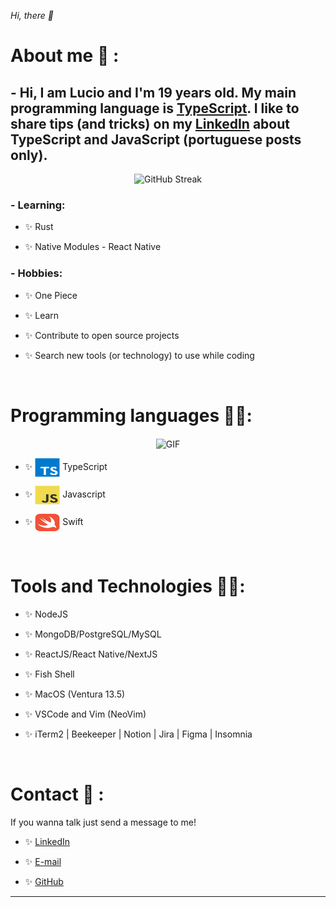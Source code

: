 *Hi, there 👋*
# About me 💬 :

## - Hi, I am Lucio  and I'm 19 years old. My main programming language is [TypeScript](https://www.typescriptlang.org). I like to share tips (and tricks) on my [LinkedIn](https://www.linkedin.com/in/lucioandradejr) about TypeScript and JavaScript (portuguese posts only).

<div  align="center">
  <p>

![GitHub Streak](https://streak-stats.demolab.com/?user=lucioroadtoglory&theme=dark)

  </p>
</div>
  
### - Learning:

- ✨ Rust

- ✨ Native Modules - React Native

### - Hobbies:

- ✨ One Piece

- ✨ Learn

- ✨ Contribute to open source projects

- ✨ Search new tools (or technology) to use while coding

</br>

# Programming languages 👨‍💻:

<div  align="center">
  <img      width="300"  alt="GIF"  align="center"  src="https://c.tenor.com/RyRSYTTNxOgAAAAC/vinsmoke-sanji-cooking.gif">
</div>

- ✨ <img align="center" alt="typescript" height="30" width="40" src="https://raw.githubusercontent.com/devicons/devicon/master/icons/typescript/typescript-original.svg"> TypeScript

- ✨ <img align="center" alt="typescript" height="30" width="40" src="https://raw.githubusercontent.com/devicons/devicon/master/icons/javascript/javascript-original.svg"> Javascript 

- ✨ <img align="center" alt="typescript" height="30" width="40" src="https://raw.githubusercontent.com/devicons/devicon/master/icons/swift/swift-original.svg"> Swift

</br>

# Tools and Technologies 👨‍💻:

- ✨ NodeJS

- ✨ MongoDB/PostgreSQL/MySQL

- ✨ ReactJS/React Native/NextJS

- ✨ Fish Shell

- ✨ MacOS (Ventura 13.5)

- ✨ VSCode and Vim (NeoVim)

- ✨ iTerm2 | Beekeeper | Notion | Jira | Figma | Insomnia

</br>

# Contact 📧 :

If you wanna talk just send a message to me!

- ✨ <a href="https://linkedin.com/in/lucioandradejr">LinkedIn</a>

- ✨ <a href="mailto:lucioandradejr@gmail.com">E-mail</a>

- ✨ <a href="https://github.com/lucioroadtoglory">GitHub</a>

---
